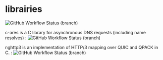 # librairies
![GitHub Workflow Status (branch)](https://img.shields.io/github/workflow/status/vpolaris/librairies/Build%20development%20environment/main?label=Build%20development%20environment%20&style=plastic)

c-ares is a C library for asynchronous DNS requests (including name resolves) :
![GitHub Workflow Status (branch)](https://img.shields.io/github/workflow/status/vpolaris/librairies/Compile%20c-ares%20librairies/main?label=c-ares&style=plastic)

nghttp3 is an implementation of HTTP/3 mapping over QUIC and QPACK in C. :
![GitHub Workflow Status (branch)](https://img.shields.io/github/workflow/status/vpolaris/librairies/Compile%20libnghttp3%20librairies/main?label=libnghttp3%20%20&style=plastic)

